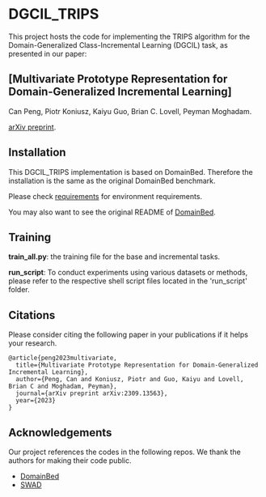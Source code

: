 # DGCIL_TRIPS

This project hosts the code for implementing the TRIPS algorithm for the Domain-Generalized Class-Incremental Learning (DGCIL) task, as presented in our paper:

## [Multivariate Prototype Representation for Domain-Generalized Incremental Learning]

Can Peng, Piotr Koniusz, Kaiyu Guo, Brian C. Lovell, Peyman Moghadam.

[arXiv preprint](https://arxiv.org/pdf/2309.13563.pdf).

## Installation
This DGCIL_TRIPS implementation is based on DomainBed. Therefore the installation is the same as the original DomainBed benchmark.

Please check [requirements](https://github.com/csiro-robotics/DomainGeneralizedCIL/blob/main/requirements.txt) for environment requirements. 

You may also want to see the original README of [DomainBed](https://github.com/facebookresearch/DomainBed).

## Training

**train_all.py**: the training file for the base and incremental tasks. 

**run_script**: To conduct experiments using various datasets or methods, please refer to the respective shell script files located in the 'run_script' folder.

## Citations

Please consider citing the following paper in your publications if it helps your research.

```latexlatex
@article{peng2023multivariate,
  title={Multivariate Prototype Representation for Domain-Generalized Incremental Learning},
  author={Peng, Can and Koniusz, Piotr and Guo, Kaiyu and Lovell, Brian C and Moghadam, Peyman},
  journal={arXiv preprint arXiv:2309.13563},
  year={2023}
}
```

## Acknowledgements
Our project references the codes in the following repos. We thank the authors for making their code public.
* [DomainBed](https://github.com/facebookresearch/DomainBed)
* [SWAD](https://github.com/khanrc/swad)


